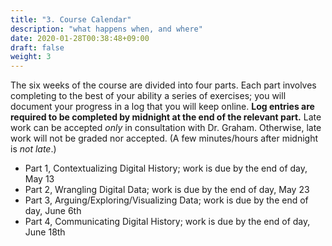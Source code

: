 ```yaml
---
title: "3. Course Calendar"
description: "what happens when, and where"
date: 2020-01-28T00:38:48+09:00
draft: false
weight: 3
---
```


The six weeks of the course are divided into four parts. Each part involves completing to the best of your ability a series of exercises; you will document your progress in a log that you will keep online. **Log entries are required to be completed by midnight at the end of the relevant part.** Late work can be accepted *only* in consultation with Dr. Graham. Otherwise, late work will not be graded nor accepted. (A few minutes/hours after midnight is _not late_.)

+ Part 1, Contextualizing Digital History; work is due by the end of day, May 13
+ Part 2, Wrangling Digital Data; work is due by the end of day, May 23
+ Part 3, Arguing/Exploring/Visualizing Data; work is due by the end of day, June 6th
+ Part 4, Communicating Digital History; work is due by the end of day, June 18th

